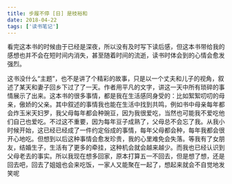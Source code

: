 ```yaml
---
title: 步履不停 [日] 是枝裕和
date: 2018-04-22
tags: ['读书笔记']
---
```


看完这本书的时候由于已经是深夜，所以没有及时写下读后感，但这本书带给我的感想也并不会在短时间内消失，甚至随着时间的流逝，读书时体会到的心情会愈发强烈。 

这书没什么“主题”，也不是讲了个精彩的故事，只是以一个丈夫和儿子的视角，叙述了某天和妻子回乡下过了了一天。作者用平凡的文字，讲这一天中所有琐碎的事情展示了出来。这本书的很多事情，都是我在生活感同身受的：比如絮絮叨叨的母亲，傲娇的父亲。其中叙述的事情我也能在生活中找到共鸣，例如书中母亲每年都会炸玉米天妇罗，我父母每年都会种豌豆，因为我很爱吃，当然也可能我不爱吃他们自己也爱吃。不过这不重要，因为每年豆子成熟了，父母总不会忘了我。从我小时候开始，这已经已经成了一件约定俗成的事情，每年父母都会种，每年我都会很开心地吃。但想到以后这种事情会愈发珍贵，我的心里难免会失落。等我有了女朋友，结婚生子，生活有了更多的牵挂，这种机会就会越来越少。而我也已经认识到父母老去的事实。所以我现在想多回家，原本打算五一不回去，但是想了想，还是回去吧，回去了姐姐也会来吃饭，一家人又能聚在一起了，想起来就会不自觉地发笑呢 